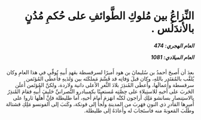 <h1 dir="rtl">النِّزاعُ بين مُلوكِ الطَّوائفِ على حُكمِ مُدُنٍ بالأندَلُس
  .</h1>

<h5 dir="rtl">العام الهجري:  474

العام الميلادي: 1081

</h5>

<p dir="rtl">بعدَ أن أَصبحَ أحمدُ بن سُليمانَ بن هود أَميرًا لسرقسطة بعَهدِ أَبيهِ تُوفِّي في هذا العامِ وكان يُلقَّب بالمُقتَدِر باللهِ، وكان قبلَ وَفاتِه قد قَسَّمَ مَملكَتَه بين وَلدَيهِ فأَعطَى المُؤتَمن سرقسطة وأَعمالَها، وأَعطَى المُنذِرَ بلادَ الثَّغرِ الأعلى دانية ولاردة، ولكنَّ المُؤتَمن أَعلَن الحَربَ على أَخيهِ للاستِيلاءِ على حِصَّتِه مُستعينًا بكمبيادرو النَّصرانيِّ حَليفَ أَبيهِ فقامَ المُنذِرُ بالاستِنصارِ بسانشو مَلِكِ أراجون لكنَّه انهَزمَ أَمامَ أَخيهِ، أما طليطلة فإنَّ أَهلَها ثاروا على أَميرِها القادرِ ذي النونِ فهَربَ من المدينةِ ولَجأَ إلى قونكة، وكَتبَ إلى ألفونسو مَلِكِ قشتالة وطَلبَ المَعونةَ منه فاستَجابَ له وأَعادَهُ إلى طليطلة.</p></br>
